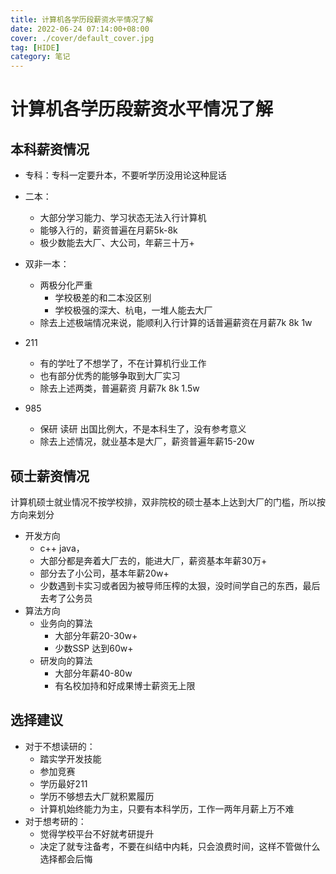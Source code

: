 ```yaml
---
title: 计算机各学历段薪资水平情况了解
date: 2022-06-24 07:14:00+08:00
cover: ./cover/default_cover.jpg
tag: [HIDE]
category: 笔记
---
```


# 计算机各学历段薪资水平情况了解

## 本科薪资情况

- 专科：专科一定要升本，不要听学历没用论这种屁话
- 二本：
  - 大部分学习能力、学习状态无法入行计算机
  - 能够入行的，薪资普遍在月薪5k-8k
  - 极少数能去大厂、大公司，年薪三十万+
- 双非一本：
  - 两极分化严重
    - 学校极差的和二本没区别
    - 学校极强的深大、杭电，一堆人能去大厂
  - 除去上述极端情况来说，能顺利入行计算的话普遍薪资在月薪7k 8k 1w
- 211
  - 有的学吐了不想学了，不在计算机行业工作
  - 也有部分优秀的能够争取到大厂实习
  - 除去上述两类，普遍薪资 月薪7k 8k 1.5w

- 985
  - 保研 读研 出国比例大，不是本科生了，没有参考意义
  - 除去上述情况，就业基本是大厂，薪资普遍年薪15-20w

## 硕士薪资情况

计算机硕士就业情况不按学校排，双非院校的硕士基本上达到大厂的门槛，所以按方向来划分

- 开发方向
  - c++ java，
  - 大部分都是奔着大厂去的，能进大厂，薪资基本年薪30万+
  - 部分去了小公司，基本年薪20w+
  - 少数遇到卡实习或者因为被导师压榨的太狠，没时间学自己的东西，最后去考了公务员
- 算法方向
  - 业务向的算法
    - 大部分年薪20-30w+
    - 少数SSP 达到60w+
  - 研发向的算法
    - 大部分年薪40-80w
    - 有名校加持和好成果博士薪资无上限

## 选择建议

- 对于不想读研的：
  - 踏实学开发技能
  - 参加竞赛
  - 学历最好211
  - 学历不够想去大厂就积累履历
  - 计算机始终能力为主，只要有本科学历，工作一两年月薪上万不难
- 对于想考研的：
  - 觉得学校平台不好就考研提升
  - 决定了就专注备考，不要在纠结中内耗，只会浪费时间，这样不管做什么选择都会后悔
